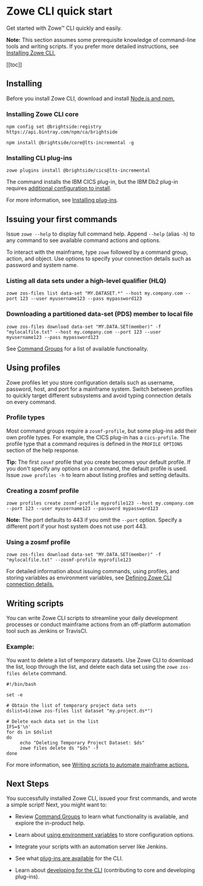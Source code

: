 # Zowe CLI quick start

Get started with Zowe&trade; CLI quickly and easily.

**Note:** This section assumes some prerequisite knowledge of command-line tools and writing scripts. If you prefer more detailed instructions, see [Installing Zowe CLI.](../user-guide/cli-installcli.md)

[[toc]]

## Installing 

Before you install Zowe CLI, download and install [Node.js and npm.](https://nodejs.org/en/download/)

### Installing Zowe CLI core

```
npm config set @brightside:registry https://api.bintray.com/npm/ca/brightside
```

```
npm install @brightside/core@lts-incremental -g
```

### Installing CLI plug-ins 

```
zowe plugins install @brightside/cics@lts-incremental
```

The command installs the IBM CICS plug-in, but the IBM Db2 plug-in requires [additional configuration to install](../user-guide/cli-db2plugin.md#installing).

For more information, see [Installing plug-ins](../user-guide/cli-installplugins.md).

## Issuing your first commands

Issue `zowe --help` to display full command help. Append `--help` (alias `-h`) to any command to see available command actions and options.

To interact with the mainframe, type `zowe` followed by a command group, action, and object. Use options to specify your connection details such as password and system name.

### Listing all data sets under a high-level qualifier (HLQ)

```
zowe zos-files list data-set "MY.DATASET.*" --host my.company.com --port 123 --user myusername123 --pass mypassword123
```

### Downloading a partitioned data-set (PDS) member to local file

```
zowe zos-files download data-set "MY.DATA.SET(member)" -f "mylocalfile.txt" --host my.company.com --port 123 --user myusername123 --pass mypassword123
```

See [Command Groups](../user-guide/cli-usingcli.md#zowe-cli-command-groups) for a list of available functionality.

## Using profiles

Zowe profiles let you store configuration details such as username, password, host, and port for a mainframe system. Switch between profiles to quickly target different subsystems and avoid typing connection details on every command. 

### Profile types 

Most command groups require a `zosmf-profile`, but some plug-ins add their own profile types. For example, the CICS plug-in has a `cics-profile`. The profile type that a command requires is defined in the `PROFILE OPTIONS` section of the help response.

**Tip:** The first `zosmf` profile that you create becomes your default profile. If you don't specify any options on a command, the default profile is used. Issue `zowe profiles -h` to learn about listing profiles and setting defaults. 

### Creating a zosmf profile

```
zowe profiles create zosmf-profile myprofile123 --host my.company.com --port 123 --user myusername123 --password mypassword123
```

**Note:** The port defaults to 443 if you omit the `--port` option. Specify a different port if your host system does not use port 443.

### Using a zosmf profile

```
zowe zos-files download data-set "MY.DATA.SET(member)" -f "mylocalfile.txt" --zosmf-profile myprofile123
```

For detailed information about issuing commands, using profiles, and storing variables as environment variables, see [Defining Zowe CLI connection details.](../user-guide/cli-configuringcli.md#defining-zowe-cli-connection-details)

## Writing scripts

You can write Zowe CLI scripts to streamline your daily development processes or conduct mainframe actions from an off-platform automation tool such as Jenkins or TravisCI.

### Example:

You want to delete a list of temporary datasets. Use Zowe CLI to download the list, loop through the list, and delete each data set using the `zowe zos-files delete` command.

```
#!/bin/bash

set -e

# Obtain the list of temporary project data sets 
dslist=$(zowe zos-files list dataset "my.project.ds*")

# Delete each data set in the list
IFS=$'\n'
for ds in $dslist
do
     echo "Deleting Temporary Project Dataset: $ds"
     zowe files delete ds "$ds" -f
done
```

For more information, see [Writing scripts to automate mainframe actions.](../user-guide/cli-usingcli.md#writing-scripts-to-automate-mainframe-actions)

## Next Steps

You successfully installed Zowe CLI, issued your first commands, and wrote a simple script! Next, you might want to:

- Review [Command Groups](../user-guide/cli-usingcli.md#zowe-cli-command-groups) to learn what functionality is available, and explore the in-product help.

- Learn about [using environment variables](../user-guide/cli-configuringcli.md#defining-environment-variables) to store configuration options.

- Integrate your scripts with an automation server like Jenkins.

- See what [plug-ins are available](../user-guide/cli-extending.md) for the CLI.

- Learn about [developing for the CLI](../extend/extend-cli/cli-developing-a-plugin.md) (contributing to core and developing plug-ins).
